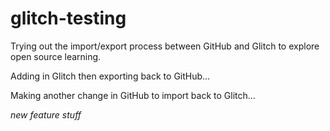 # glitch-testing

Trying out the import/export process between GitHub and Glitch to explore open source learning.

Adding in Glitch then exporting back to GitHub...

Making another change in GitHub to import back to Glitch...

*new feature stuff*

